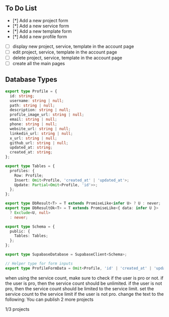 ## To Do List

- [*] Add a new project form
- [*] Add a new service form
- [*] Add a new template form
- [*] Add a new profile form
- [ ] display new project, service, template in the account page
- [ ] edit project, service, template in the account page
- [ ] delete project, service, template in the account page
- [ ] create all the main pages

## Database Types

```typescript
export type Profile = {
  id: string;
  username: string | null;
  path: string | null;
  description: string | null;
  profile_image_url: string | null;
  email: string | null;
  phone: string | null;
  website_url: string | null;
  linkedin_url: string | null;
  x_url: string | null;
  github_url: string | null;
  updated_at: string;
  created_at: string;
};

export type Tables = {
  profiles: {
    Row: Profile;
    Insert: Omit<Profile, 'created_at' | 'updated_at'>;
    Update: Partial<Omit<Profile, 'id'>>;
  };
};

export type DbResult<T> = T extends PromiseLike<infer U> ? U : never;
export type DbResultOk<T> = T extends PromiseLike<{ data: infer U }>
  ? Exclude<U, null>
  : never;

export type Schema = {
  public: {
    Tables: Tables;
  };
};

export type SupabaseDatabase = SupabaseClient<Schema>;

// Helper type for form inputs
export type ProfileFormData = Omit<Profile, 'id' | 'created_at' | 'updated_at'>;
```

when using the service count, make sure to check if the user is pro or not.
if the user is pro, then the service count should be unlimited.
if the user is not pro, then the service count should be limited to the service limit.
set the service count to the service limit if the user is not pro.
change the text to the following:
You can publish 2 more projects

1/3 projects
